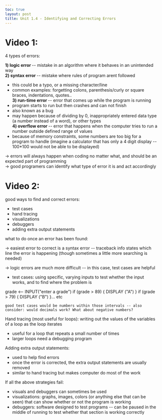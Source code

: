 ```yaml
---
toc: true
layout: post
title: Unit 1.4 - Identifying and Correcting Errors 
---
```


# Video 1:

4 types of errors: 

<strong> 1) logic error </strong> -- mistake in an algorithm where it behaves in an unintended way <br>
<strong> 2) syntax error </strong> -- mistake where rules of program arent followed 
- this could be a typo, or a missing character/line 
- common examples: forgetting colons, parenthesis/curly or square braces, indentations, quotes.. <br>
<strong> 3) run-time error </strong> -- error that comes up while the program is running <br>
- program starts to run but then crashes and can not finish
- also known as a bug
- may happen because of dividing by 0, inappropriately entered data type (a number instead of a word), or other types <br>
<strong> 4) overflow error </strong>-- error that happens when the computer tries to run a number outside defined range of values 
- because of memory constraints, some numbers are too big for a program to handle (imagine a calculator that has only a 4 digit display -- 100*100 would not be able to be displayed) 

-> errors will always happen when coding no matter what, and should be an expected part of programming <br>
-> good programers can identify what type of error it is and act accordingly 


# Video 2: 

good ways to find and correct errors: 
- test cases 
- hand tracing 
- visualizations
- debuggers
- adding extra output statements

what to do once an error has been found:

-> easiest error to correct is a syntax error -- traceback info states which line the error is happening (though sometimes a little more searching is needed)

-> logic errors are much more difficult -- in this case, test cases are helpful
- test cases: using specific, varying inputs to test whether the input works, and to find where the problem is

grade <-- INPUT("enter a grade")
if (grade > 89) {
    DISPLAY ("A") }
if (grade > 79) {
    DISPLAY ("B") }... etc

    good test cases would be numbers within those intervals -- also consider: would decimals work? What about negative numbers?


Hand tracing (most useful for loops): writing out the values of the variables of a loop as the loop iterates
- useful for a loop that repeats a small number of times
- larger loops need a debugging program

Adding extra output statements: 
- used to help find errors
- once the error is corrected, the extra output statements are usually removed
- similar to hand tracing but makes computer do most of the work

If all the above strategies fail:
- visuals and debuggers can sometimes be used
- visualizations: graphs, images, colors (or anything else that can be seen) that can show whether or not the program is working
- debuggers: software designed to test programs -- can be paused in the middle of running to test whether that section is working correctly

